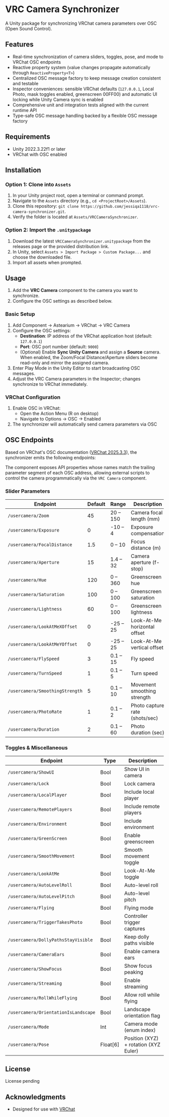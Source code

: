 # VRC Camera Synchronizer

A Unity package for synchronizing VRChat camera parameters over OSC (Open Sound Control).

## Features

- Real-time synchronization of camera sliders, toggles, pose, and mode to VRChat OSC endpoints
- Reactive property system (value changes propagate automatically through `ReactiveProperty<T>`)
- Centralized OSC message factory to keep message creation consistent and testable
- Inspector conveniences: sensible VRChat defaults (`127.0.0.1`, Local Photo, mask toggles enabled, greenscreen 00FF00) and automatic UI locking while Unity Camera sync is enabled
- Comprehensive unit and integration tests aligned with the current runtime API
- Type-safe OSC message handling backed by a flexible OSC message factory

## Requirements

- Unity 2022.3.22f1 or later
- VRChat with OSC enabled

## Installation

### Option 1: Clone into `Assets`

1. In your Unity project root, open a terminal or command prompt.
2. Navigate to the `Assets` directory (e.g., `cd <ProjectRoot>/Assets`).
3. Clone this repository: `git clone https://github.com/jessiqa1118/vrc-camera-synchronizer.git`.
4. Verify the folder is located at `Assets/VRCCameraSynchronizer`.

### Option 2: Import the `.unitypackage`

1. Download the latest `VRCCameraSynchronizer.unitypackage` from the releases page or the provided distribution link.
2. In Unity, select `Assets > Import Package > Custom Package...` and choose the downloaded file.
3. Import all assets when prompted.

## Usage

1. Add the **VRC Camera** component to the camera you want to synchronize.
2. Configure the OSC settings as described below.

### Basic Setup

1. Add Component -> Astearium -> VRChat -> VRC Camera
2. Configure the OSC settings:
   - **Destination**: IP address of the VRChat application host (default: `127.0.0.1`)
   - **Port**: OSC port number (default: `9000`)
   - (Optional) Enable **Sync Unity Camera** and assign a **Source** camera. When enabled, the Zoom/Focal Distance/Aperture sliders become read-only and mirror the assigned camera.
3. Enter Play Mode in the Unity Editor to start broadcasting OSC messages.
4. Adjust the VRC Camera parameters in the Inspector; changes synchronize to VRChat immediately.

### VRChat Configuration

1. Enable OSC in VRChat:
   - Open the Action Menu (R on desktop)
   - Navigate to Options -> OSC -> Enabled
2. The synchronizer will automatically send camera parameters via OSC

## OSC Endpoints

Based on VRChat's OSC documentation ([VRChat 2025.3.3](https://docs.vrchat.com/docs/vrchat-202533)), the synchronizer emits the following endpoints:

The component exposes API properties whose names match the trailing parameter segment of each OSC address, allowing external scripts to control the camera programmatically via the `VRC Camera` component.

### Slider Parameters

| Endpoint | Default | Range | Description |
|----------|---------|-------|-------------|
| `/usercamera/Zoom` | 45 | 20 – 150 | Camera focal length (mm) |
| `/usercamera/Exposure` | 0 | -10 – 4 | Exposure compensation |
| `/usercamera/FocalDistance` | 1.5 | 0 – 10 | Focus distance (m) |
| `/usercamera/Aperture` | 15 | 1.4 – 32 | Camera aperture (f-stop) |
| `/usercamera/Hue` | 120 | 0 – 360 | Greenscreen hue |
| `/usercamera/Saturation` | 100 | 0 – 100 | Greenscreen saturation |
| `/usercamera/Lightness` | 60 | 0 – 100 | Greenscreen lightness |
| `/usercamera/LookAtMeXOffset` | 0 | -25 – 25 | Look-At-Me horizontal offset |
| `/usercamera/LookAtMeYOffset` | 0 | -25 – 25 | Look-At-Me vertical offset |
| `/usercamera/FlySpeed` | 3 | 0.1 – 15 | Fly speed |
| `/usercamera/TurnSpeed` | 1 | 0.1 – 5 | Turn speed |
| `/usercamera/SmoothingStrength` | 5 | 0.1 – 10 | Movement smoothing strength |
| `/usercamera/PhotoRate` | 1 | 0.1 – 2 | Photo capture rate (shots/sec) |
| `/usercamera/Duration` | 2 | 0.1 – 60 | Photo duration (sec) |

### Toggles & Miscellaneous

| Endpoint | Type | Description |
|----------|------|-------------|
| `/usercamera/ShowUI` | Bool | Show UI in camera |
| `/usercamera/Lock` | Bool | Lock camera |
| `/usercamera/LocalPlayer` | Bool | Include local player |
| `/usercamera/RemotePlayers` | Bool | Include remote players |
| `/usercamera/Environment` | Bool | Include environment |
| `/usercamera/GreenScreen` | Bool | Enable greenscreen |
| `/usercamera/SmoothMovement` | Bool | Smooth movement toggle |
| `/usercamera/LookAtMe` | Bool | Look-At-Me toggle |
| `/usercamera/AutoLevelRoll` | Bool | Auto-level roll |
| `/usercamera/AutoLevelPitch` | Bool | Auto-level pitch |
| `/usercamera/Flying` | Bool | Flying mode |
| `/usercamera/TriggerTakesPhoto` | Bool | Controller trigger captures |
| `/usercamera/DollyPathsStayVisible` | Bool | Keep dolly paths visible |
| `/usercamera/CameraEars` | Bool | Enable camera ears |
| `/usercamera/ShowFocus` | Bool | Show focus peaking |
| `/usercamera/Streaming` | Bool | Enable streaming |
| `/usercamera/RollWhileFlying` | Bool | Allow roll while flying |
| `/usercamera/OrientationIsLandscape` | Bool | Landscape orientation flag |
| `/usercamera/Mode` | Int | Camera mode (enum index) |
| `/usercamera/Pose` | Float[6] | Position (XYZ) + rotation (XYZ Euler) |

## License

License pending

## Acknowledgments

- Designed for use with [VRChat](https://vrchat.com/)
